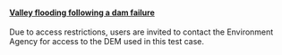 #### [Valley flooding following a dam failure](https://github.com/ci1xgk/Fellowship_Webpage/blob/master/EnvAcy5.md)

Due to access restrictions, users are invited to contact the Environment Agency for access to the DEM used in this test case. 
